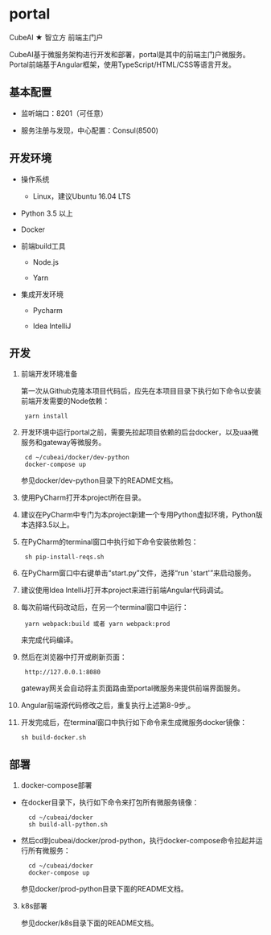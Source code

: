 # portal

CubeAI ★ 智立方 前端主门户

CubeAI基于微服务架构进行开发和部署，portal是其中的前端主门户微服务。Portal前端基于Angular框架，使用TypeScript/HTML/CSS等语言开发。


## 基本配置

- 监听端口：8201（可任意）

- 服务注册与发现，中心配置：Consul(8500)


## 开发环境

- 操作系统

    - Linux，建议Ubuntu 16.04 LTS
    
- Python 3.5 以上

- Docker

- 前端build工具

    - Node.js

    - Yarn

- 集成开发环境

    - Pycharm

    - Idea IntelliJ

## 开发

1. 前端开发环境准备

    第一次从Github克隆本项目代码后，应先在本项目目录下执行如下命令以安装前端开发需要的Node依赖：

        yarn install

2. 开发环境中运行portal之前，需要先拉起项目依赖的后台docker，以及uaa微服务和gateway等微服务。

        cd ~/cubeai/docker/dev-python
        docker-compose up
        
    参见docker/dev-python目录下的README文档。

3. 使用PyCharm打开本project所在目录。

4. 建议在PyCharm中专门为本project新建一个专用Python虚拟环境，Python版本选择3.5以上。

5. 在PyCharm的terminal窗口中执行如下命令安装依赖包：

        sh pip-install-reqs.sh

6. 在PyCharm窗口中右键单击“start.py”文件，选择“run 'start'”来启动服务。

7. 建议使用Idea IntelliJ打开本project来进行前端Angular代码调试。

8. 每次前端代码改动后，在另一个terminal窗口中运行：

        yarn webpack:build 或者 yarn webpack:prod
        
   来完成代码编译。
    
9. 然后在浏览器中打开或刷新页面：
   
        http://127.0.0.1:8080
        
   gateway网关会自动将主页面路由至portal微服务来提供前端界面服务。
   
10. Angular前端源代码修改之后，重复执行上述第8-9步,。

11. 开发完成后，在terminal窗口中执行如下命令来生成微服务docker镜像：

        sh build-docker.sh


## 部署

1. docker-compose部署

- 在docker目录下，执行如下命令来打包所有微服务镜像：
    
        cd ~/cubeai/docker
        sh build-all-python.sh
        
- 然后cd到cubeai/docker/prod-python，执行docker-compose命令拉起并运行所有微服务：

        cd ~/cubeai/docker
        docker-compose up
    
    参见docker/prod-python目录下面的README文档。

3. k8s部署

    参见docker/k8s目录下面的README文档。
